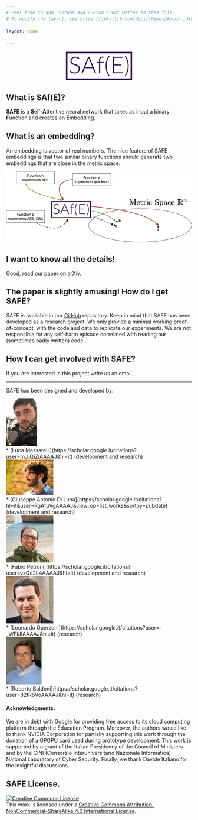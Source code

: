 ```yaml
---
# Feel free to add content and custom Front Matter to this file.
# To modify the layout, see https://jekyllrb.com/docs/themes/#overriding-theme-defaults

layout: home

---
```


<div style="text-align:center"><img src ="img\safe2.jpg" /></div>

What is SAf(E)?
-------------

**SAFE** is a **S**elf-**A**ttentive neural network that takes as input a binary **F**unction and creates an **E**mbedding.

What is an embedding?
-------------
 An embedding is vector of real numbers. The nice feature of SAFE embeddings is that two similar binary functions should generate two embeddings
 that are close in the metric space. 
  
<div style="text-align:center"><img src ="img\metric.png" /></div>
 
 I want to know all the details!
-------------
Good, read our paper on [arXiv](https://arxiv.org/abs/1811.05296).
 
The paper is slightly amusing! How do I get SAFE?
------------- 
SAFE is available in our [GitHub](https://github.com/gadiluna/SAFE) repository. Keep in mind that SAFE has been developed as a research project. We only provide a minimal working proof-of-concept,
with the code and data to replicate our experiments. We are not responsible for any self-harm episode correlated with reading our (sometimes badly written) code.

How I can get involved with SAFE?
------------- 
If you are interested in this project write us an email. 


------------- 
SAFE has been designed and developed by:
<div style="text-align:left"><img src ="img\2.jpeg" /></div>
* [Luca Massarelli](https://scholar.google.it/citations?user=mJ_QjZIAAAAJ&hl=it) (development and research)
<div style="text-align:left"><img src ="img\1.jpeg" /></div>
* [Giuseppe Antonio Di Luna](https://scholar.google.it/citations?hl=it&user=RgAfuVgAAAAJ&view_op=list_works&sortby=pubdate) (development and research)
<div style="text-align:left"><img src ="img\3.jpeg" /></div>
* [Fabio Petroni](https://scholar.google.it/citations?user=vxQc2L4AAAAJ&hl=it) (development and research)
<div style="text-align:left"><img src ="img\4.jpeg" /></div>
* [Leonardo Querzoni](https://scholar.google.it/citations?user=-_WFIJIAAAAJ&hl=it) (research)
<div style="text-align:left"><img src ="img\5.jpeg" /></div>
* [Roberto Baldoni](https://scholar.google.it/citations?user=82tR6VoAAAAJ&hl=it) (research)




#### **Acknowledgments**:
 We are in debt with  Google for providing free access to its cloud computing platform through the Education Program. Moreover, the authors would like to thank NVIDIA Corporation for partially supporting this work through the donation of a GPGPU card used during prototype development.
 This work is supported by a grant of the Italian Presidency of the Council of Ministers and by the CINI (Consorzio Interuniversitario Nazionale Informatica) National Laboratory of Cyber Security.
 Finally, we thank Davide Italiano for the insightful discussions. 
 
SAFE License.
-------
<a rel="license" href="http://creativecommons.org/licenses/by-nc-sa/4.0/"><img alt="Creative Commons License" style="border-width:0" src="https://i.creativecommons.org/l/by-nc-sa/4.0/88x31.png" /></a><br />This work is licensed under a <a rel="license" href="http://creativecommons.org/licenses/by-nc-sa/4.0/">Creative Commons Attribution-NonCommercial-ShareAlike 4.0 International License</a>.
